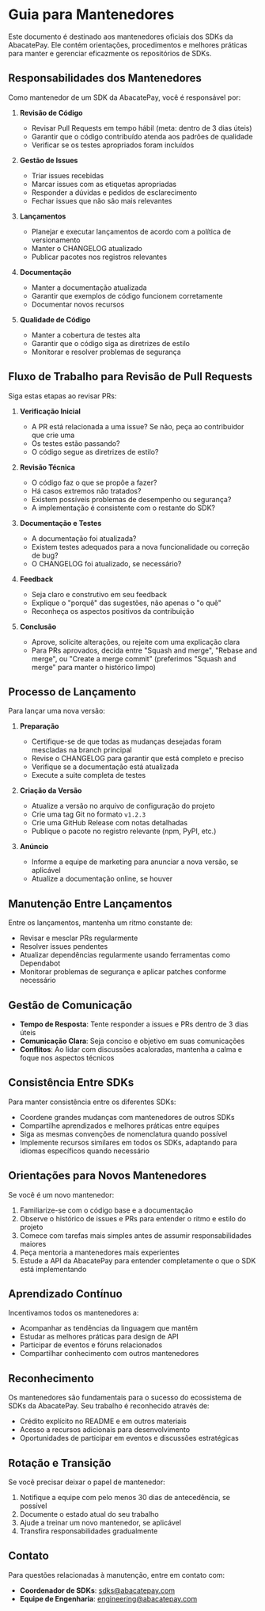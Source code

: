 # Guia para Mantenedores

Este documento é destinado aos mantenedores oficiais dos SDKs da AbacatePay. Ele contém orientações, procedimentos e melhores práticas para manter e gerenciar eficazmente os repositórios de SDKs.

## Responsabilidades dos Mantenedores

Como mantenedor de um SDK da AbacatePay, você é responsável por:

1. **Revisão de Código**
   - Revisar Pull Requests em tempo hábil (meta: dentro de 3 dias úteis)
   - Garantir que o código contribuído atenda aos padrões de qualidade
   - Verificar se os testes apropriados foram incluídos

2. **Gestão de Issues**
   - Triar issues recebidas
   - Marcar issues com as etiquetas apropriadas
   - Responder a dúvidas e pedidos de esclarecimento
   - Fechar issues que não são mais relevantes

3. **Lançamentos**
   - Planejar e executar lançamentos de acordo com a política de versionamento
   - Manter o CHANGELOG atualizado
   - Publicar pacotes nos registros relevantes

4. **Documentação**
   - Manter a documentação atualizada
   - Garantir que exemplos de código funcionem corretamente
   - Documentar novos recursos

5. **Qualidade de Código**
   - Manter a cobertura de testes alta
   - Garantir que o código siga as diretrizes de estilo
   - Monitorar e resolver problemas de segurança

## Fluxo de Trabalho para Revisão de Pull Requests

Siga estas etapas ao revisar PRs:

1. **Verificação Inicial**
   - A PR está relacionada a uma issue? Se não, peça ao contribuidor que crie uma
   - Os testes estão passando?
   - O código segue as diretrizes de estilo?

2. **Revisão Técnica**
   - O código faz o que se propõe a fazer?
   - Há casos extremos não tratados?
   - Existem possíveis problemas de desempenho ou segurança?
   - A implementação é consistente com o restante do SDK?

3. **Documentação e Testes**
   - A documentação foi atualizada?
   - Existem testes adequados para a nova funcionalidade ou correção de bug?
   - O CHANGELOG foi atualizado, se necessário?

4. **Feedback**
   - Seja claro e construtivo em seu feedback
   - Explique o "porquê" das sugestões, não apenas o "o quê"
   - Reconheça os aspectos positivos da contribuição

5. **Conclusão**
   - Aprove, solicite alterações, ou rejeite com uma explicação clara
   - Para PRs aprovados, decida entre "Squash and merge", "Rebase and merge", ou "Create a merge commit" (preferimos "Squash and merge" para manter o histórico limpo)

## Processo de Lançamento

Para lançar uma nova versão:

1. **Preparação**
   - Certifique-se de que todas as mudanças desejadas foram mescladas na branch principal
   - Revise o CHANGELOG para garantir que está completo e preciso
   - Verifique se a documentação está atualizada
   - Execute a suite completa de testes

2. **Criação da Versão**
   - Atualize a versão no arquivo de configuração do projeto
   - Crie uma tag Git no formato `v1.2.3`
   - Crie uma GitHub Release com notas detalhadas
   - Publique o pacote no registro relevante (npm, PyPI, etc.)

3. **Anúncio**
   - Informe a equipe de marketing para anunciar a nova versão, se aplicável
   - Atualize a documentação online, se houver

## Manutenção Entre Lançamentos

Entre os lançamentos, mantenha um ritmo constante de:

- Revisar e mesclar PRs regularmente
- Resolver issues pendentes
- Atualizar dependências regularmente usando ferramentas como Dependabot
- Monitorar problemas de segurança e aplicar patches conforme necessário

## Gestão de Comunicação

- **Tempo de Resposta**: Tente responder a issues e PRs dentro de 3 dias úteis
- **Comunicação Clara**: Seja conciso e objetivo em suas comunicações
- **Conflitos**: Ao lidar com discussões acaloradas, mantenha a calma e foque nos aspectos técnicos

## Consistência Entre SDKs

Para manter consistência entre os diferentes SDKs:

- Coordene grandes mudanças com mantenedores de outros SDKs
- Compartilhe aprendizados e melhores práticas entre equipes
- Siga as mesmas convenções de nomenclatura quando possível
- Implemente recursos similares em todos os SDKs, adaptando para idiomas específicos quando necessário

## Orientações para Novos Mantenedores

Se você é um novo mantenedor:

1. Familiarize-se com o código base e a documentação
2. Observe o histórico de issues e PRs para entender o ritmo e estilo do projeto
3. Comece com tarefas mais simples antes de assumir responsabilidades maiores
4. Peça mentoria a mantenedores mais experientes
5. Estude a API da AbacatePay para entender completamente o que o SDK está implementando

## Aprendizado Contínuo

Incentivamos todos os mantenedores a:

- Acompanhar as tendências da linguagem que mantêm
- Estudar as melhores práticas para design de API
- Participar de eventos e fóruns relacionados
- Compartilhar conhecimento com outros mantenedores

## Reconhecimento

Os mantenedores são fundamentais para o sucesso do ecossistema de SDKs da AbacatePay. Seu trabalho é reconhecido através de:

- Crédito explícito no README e em outros materiais
- Acesso a recursos adicionais para desenvolvimento
- Oportunidades de participar em eventos e discussões estratégicas

## Rotação e Transição

Se você precisar deixar o papel de mantenedor:

1. Notifique a equipe com pelo menos 30 dias de antecedência, se possível
2. Documente o estado atual do seu trabalho
3. Ajude a treinar um novo mantenedor, se aplicável
4. Transfira responsabilidades gradualmente

## Contato

Para questões relacionadas à manutenção, entre em contato com:
- **Coordenador de SDKs**: sdks@abacatepay.com
- **Equipe de Engenharia**: engineering@abacatepay.com